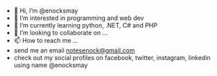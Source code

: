 - 👋 Hi, I’m @enocksmay
- 👀 I’m interested in programming and web dev
- 🌱 I’m currently learning python, .NET, C# and PHP
- 💞️ I’m looking to collaborate on ...
- 📫 How to reach me ...
- send me an email notesenock@gmail.com
- check out my social profiles on facebook, twitter, instagram, linkedin using name @enocksmay

<!---
enocksmay/enocksmay is a ✨ special ✨ repository because its `README.md` (this file) appears on your GitHub profile.
You can click the Preview link to take a look at your changes.
--->

